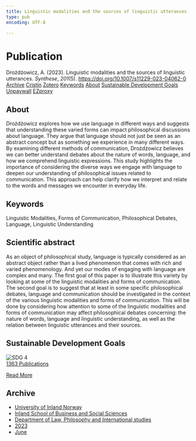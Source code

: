 ```yaml
---
title: Linguistic modalities and the sources of linguistic utterances
type: pub
encoding: UTF-8

---
```

<h1>Publication</h1>
<article id="csl-bib-container-JY8ZS6T2" class="csl-bib-container">
  <div class="csl-bib-body"> <div class="csl-entry">Drożdżowicz, A. (2023). Linguistic modalities and the sources of linguistic utterances. <i>Synthese</i>, <i>201</i>(5). <a href="https://doi.org/10.1007/s11229-023-04062-0">https://doi.org/10.1007/s11229-023-04062-0</a></div> </div>
  <div class="csl-bib-buttons">
    <a href="#taxonomy-article-JY8ZS6T2" alt="archive" class="csl-bib-button">Archive</a>
    <a href="https://app.cristin.no/results/show.jsf?id=2151282" alt="Cristin" class="csl-bib-button">Cristin</a>
    <a href="http://zotero.org/groups/5881554/items/JY8ZS6T2" alt="Zotero" class="csl-bib-button">Zotero</a>
    <a href="#keywords-article-JY8ZS6T2" alt="keywords" class="csl-bib-button">Keywords</a>
    <a href="#about-article-JY8ZS6T2" alt="about_pub" class="csl-bib-button">About</a>
    <a href="#sdg-article-JY8ZS6T2" alt="sdg" class="csl-bib-button">Sustainable Development Goals</a>
    <a href="https://link.springer.com/content/pdf/10.1007/s11229-023-04062-0.pdf" alt="Unpaywall" class="csl-bib-button">Unpaywall</a>
    <a href="https://link.springer.com/content/pdf/10.1007/s11229-023-04062-0.pdf" alt="EZproxy" class="csl-bib-button">EZproxy</a>
  </div>
  <div id="csl-bib-meta-container-JY8ZS6T2"></div>
</article>
<div id="csl-bib-meta-JY8ZS6T2" class="csl-bib-meta">
  <article id="about-article-JY8ZS6T2" class="about_pub-article">
    <h1>About</h1>
    Drożdżowicz explores how we use language in different ways and suggests that understanding these varied forms can impact philosophical discussions about language. They argue that language should not just be seen as an abstract concept but as something we experience in many different ways. By examining different methods of communication, Drożdżowicz believes we can better understand debates about the nature of words, language, and how we comprehend linguistic expressions. This study highlights the importance of considering the diverse ways we engage with language to deepen our understanding of philosophical issues related to communication. This approach can help clarify how we interpret and relate to the words and messages we encounter in everyday life.
  </article>
  <article id="keywords-article-JY8ZS6T2" class="keywords-article">
    <h1>Keywords</h1>
    Linguistic Modalities, Forms of Communication, Philosophical Debates, Language, Linguistic Understanding
  </article>
  <article id="abstract-article-JY8ZS6T2" class="abstract-article">
    <h1>Scientific abstract</h1>
    As an object of philosophical study, language is typically considered as an abstract 
object rather than a lived phenomenon that comes with rich and varied phenomenology. 
And yet our modes of engaging with language are complex and many. The first goal 
of this paper is to illustrate this variety by looking at some of the linguistic modalities 
and forms of communication. The second goal is to suggest that at least in some 
specific philosophical debates, language and communication should be investigated 
in the context of the various linguistic modalities and forms of communication. This 
will be done by considering how attention to some of the linguistic modalities and 
forms of communication may affect philosophical debates concerning: the nature of 
words, language and linguistic understanding, as well as the relation between linguistic 
utterances and their sources.
  </article>
  <article id="sdg-article-JY8ZS6T2" class="sdg-article">
    <h1>Sustainable Development Goals</h1>
    <div class="sdg-container"><div id="sdg4" class="sdg">
        <img src="{{< params subfolder >}}images/sdg/sdg04_en.png" class="image" alt="SDG 4">
        <div class="sdg-overlay">
          <a href="{{< params subfolder >}}en/archive/?sdg=4#archive" class="sdg-publication-count"><span>1363</span> Publications</a>
          <p><a href="https://sdgs.un.org/goals/goal4" class="sdg-read-more">Read More</a></p>
        </div>
      </div></div>
  </article>
  <article id="taxonomy-article-JY8ZS6T2" class="taxonomy-article">
    <h1>Archive</h1>
    <ul>
      <li><a href="{{< params subfolder >}}en/archive/?key=3DCRN523">University of Inland Norway</a></li>
      <li><a href="{{< params subfolder >}}en/archive/?key=DU8Q9LN9">Inland School of Business and Social Sciences</a></li>
      <li><a href="{{< params subfolder >}}en/archive/?key=ITYAG68H">Department of Law, Philosophy and International studies</a></li>
      <li><a href="{{< params subfolder >}}en/archive/?key=8Y35X54R">2023</a></li>
      <li><a href="{{< params subfolder >}}en/archive/?key=SJX6MKCT">June</a></li>
    </ul>
  </article>
</div>
